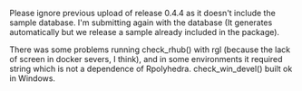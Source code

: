 Please ignore previous upload of release 0.4.4 as it doesn't include the sample database. I'm submitting again with the database (It generates automatically but we release a sample already included in the package).

There was some problems running check_rhub() with rgl (because the lack of screen in docker severs, I think), and in some environments it required string which is not a dependence of Rpolyhedra. check_win_devel() built ok in Windows.
